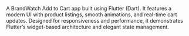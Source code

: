 A BrandWatch Add to Cart app built using Flutter (Dart). It features a modern UI with product listings, smooth animations, and real-time cart updates. Designed for responsiveness and performance, it demonstrates Flutter’s widget-based architecture and elegant state management.
